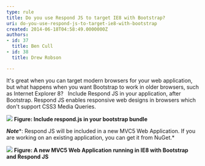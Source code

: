 ```yaml
---
type: rule
title: Do you use Respond JS to target IE8 with Bootstrap?
uri: do-you-use-respond-js-to-target-ie8-with-bootstrap
created: 2014-06-18T04:58:49.0000000Z
authors:
- id: 37
  title: Ben Cull
- id: 38
  title: Drew Robson

---
```


 
It's great when you can target modern browsers for your web application, but what happens when you want Bootstrap to work in older browsers, such as Internet Explorer 8?
   ​ 
Include Respond JS in your application, after Bootstrap. Respond JS enables responsive web designs in browsers which don't support CSS3 Media Queries.


![](file&#58;///C&#58;/Users/DREWRO~1/AppData/Local/Temp/msohtmlclip1/01/clip_image001.png)
**Figure: Include respond.js in your bootstrap bundle**



***Note****: Respond JS will be included in a new MVC5 Web Application. If you are working on an existing application, you can get it from NuGet.*


![](file&#58;///C&#58;/Users/DREWRO~1/AppData/Local/Temp/msohtmlclip1/01/clip_image003.jpg)
**Figure: A new MVC5 Web Application running in IE8 with Bootstrap and Respond JS​**

